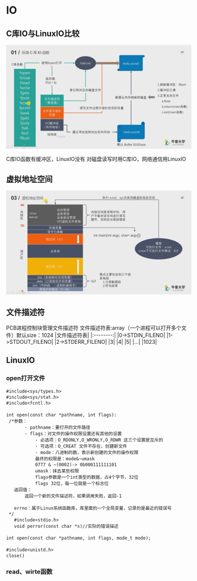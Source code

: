 # IO
## C库IO与LinuxIO比较
 ![C库IO](image/C%E5%BA%93IO.png)

 C库IO函数有缓冲区，LinuxIO没有
 对磁盘读写时用C库IO，网络通信用LinuxIO


 ## 虚拟地址空间
 ![虚拟地址](image/%E8%99%9A%E6%8B%9F%E5%9C%B0%E5%9D%80.png)

 ## 文件描述符
 PCB进程控制块管理文件描述符
 文件描述符表:array（一个进程可以打开多个文件）默认size：1024
 |文件描述符表|
 |:--------:|
 |0->STDIN_FILENO|
 |1->STDOUT_FILENO|
 |2->STDERR_FILENO|
 |3|
 |4|
 |5|
 |...|
 |1023|

 ## LinuxIO
 ### open打开文件
 ```
 #include<sys/types.h>
 #include<sys/stat.h>
 #include<fcntl.h>
 
 int open(const char *pathname, int flags):
  /*参数：
        - pathname：要打开的文件路径
        - flags：对文件的操作权限设置还有其他的设置
            - 必选项：O_RDONLY,O_WRONLY,O_RDWR 这三个设置是互斥的
            - 可选项：O_CREAT 文件不存在，创建新文件
            - mode：八进制的数，表示新创建的文件的操作权限
            最终的权限是：mode&~umask
            0777 & ~(0002)-> 0b000111111101
            umask：抹去某些权限
            flags参数是一个int类型的数据，占4个字节，32位
            flags 32位，每一位就是一个标志位
    返回值：
        返回一个新的文件描述符，如果调用失败，返回-1
    
    errno：属于Linux系统函数库，库里面的一个全局变量，记录的是最近的错误号
  */
    #include<stdio.h>
    void perror(const char *s)//实际的错误描述

 int open(const char *pathname, int flags, mode_t mode);

 #include<unistd.h>
 close()
 ```

 ### read、wirte函数
  